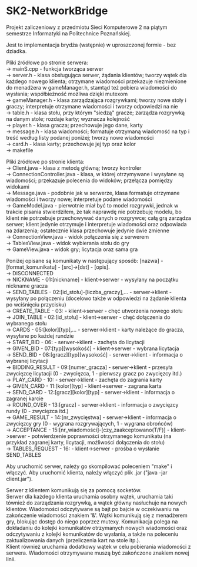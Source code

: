 # SK2-NetworkBridge
Projekt zaliczeniowy z przedmiotu Sieci Komputerowe 2 na piątym semestrze Informatyki na Politechnice Poznańskiej.  

Jest to implementacja brydża (wstępnie) w uproszczonej formie - bez dziadka.  

Pliki źródłowe po stronie serwera:  
-> mainS.cpp - funkcja tworząca serwer  
-> server.h - klasa obsługująca serwer, żądania klientów; tworzy wątek dla każdego nowego klienta; otrzymane wiadomości przekazuje niezmienione do menadżera w gameManager.h, stamtąd też pobiera wiadomości do wysłania; współbieżność możliwa dzięki mutexom  
-> gameManager.h - klasa zarządzająca rozgrywkami; tworzy nowe stoły i graczy; interpretuje otrzymane wiadomości i tworzy odpowiedzi na nie  
-> table.h - klasa stołu, przy którym "siedzą" gracze; zarządza rozgrywką na danym stole; rozdaje karty; wyznacza kolejność  
-> player.h - klasa gracza; przechowuje jego dane, karty  
-> message.h - klasa wiadomości; formatuje otrzymaną wiadomość na typ i treść według listy podanej poniżej; tworzy nowe wiadomości  
-> card.h - klasa karty; przechowuje jej typ oraz kolor  
-> makefile  

Pliki źródłowe po stronie klienta:  
-> Client.java - klasa z metodą główną; tworzy kontroler  
-> ConnectionController.java - klasa, w której otrzymywane i wysyłane są wiadomości; przekazuje polecenia do widoków; przełącza pomiędzy widokami  
-> Message.java - podobnie jak w serwerze, klasa formatuje otrzymane wiadomości i tworzy nowe; interpretuje podane wiadomości  
-> GameModel.java - pierwotnie miał być to model rozgrywki, jednak w trakcie pisania stwierdziłem, że tak naprawdę nie potrzebuję modelu, bo klient nie potrzebuje przechowywać danych o rozgrywce; całą grą zarządza serwer; klient jedynie otrzymuje i interpretuje wiadomości oraz odpowiada na zdarzenia; ostatecznie klasa przechowuje jedynie dwie zmienne  
-> ConnectionView.java - widok połączenia się z serwerem  
-> TablesView.java - widok wybierania stołu do gry  
-> GameView.java - widok gry; licytacja oraz sama gra  

Poniżej opisane są komunikaty w następujący sposób: [nazwa] - [format_komunikatu] - [src]->[dst] - [opis].  
-> DISCONNECTED  
-> NICKNAME - 01:[nickname] - klient->serwer - wysyłany na początku nickname gracza  
-> SEND_TABLES - 02:[id_stołu]-[liczba_graczy],... - serwer->klient - wysyłany po połączeniu (docelowo także w odpowiedzi na żądanie klienta po wciśnięciu przycisku)  
-> CREATE_TABLE - 03: - klient->serwer - chęć utworzenia nowego stołu  
-> JOIN_TABLE - 02:[id_stołu] - klient->serwer - chęć dołączenia do wybranego stołu  
-> CARDS - 05:[kolor][typ],... - serwer->klient - karty należące do gracza, wysyłane po każdej rundzie  
-> START_BID - 06: - serwer->klient - zachęta do licytacji  
-> GIVEN_BID - 07:[typ][wysokość] - klient->serwer - wybrana licytacja  
-> SEND_BID - 08:[gracz][typ][wysokość] - serwer->klient - informacja o wybranej licytacji  
-> BIDDING_RESULT - 09:[numer_gracza] - serwer->klient - przesyła zwycięzcę licytacji (0 - zwycięzca, 1 - pierwszy gracz po zwycięzcy itd.)  
-> PLAY_CARD - 10: - serwer->klient - zachęta do zagrania karty  
-> GIVEN_CARD - 11:[kolor][typ] - klient->serwer - zagrana karta  
-> SEND_CARD - 12:[gracz][kolor][typ] - serwer->klient - informacja o zagranej karcie  
-> ROUND_OVER - 13:[gracz] - serwer->klient - informacja o zwycięzcy rundy (0 - zwycięzca itd.)  
-> GAME_RESULT - 14:[nr_zwycięstwa] - serwer->klient - informacja o zwycięzcy gry (0 - wygrana rozgrywających, 1 - wygrana obrońców)  
-> ACCEPTANCE - 15:[nr_wiadomości]-[czy_zaakceptowano(T/F)] - klient->serwer - potwierdzenie poprawności otrzymanego komunikatu (na przykład zagranej karty, licytacji, możliwości dołączenia do stołu)  
-> TABLES_REQUEST - 16: - klient->serwer - prośba o wysłanie SEND_TABLES

Aby uruchomić serwer, należy go skompilować poleceniem "make" i włączyć. Aby uruchomić klienta, należy włączyć plik .jar ("java -jar client.jar").  

Serwer z klientem komunikują się za pomocą socketów.  
Serwer dla każdego klienta uruchamia osobny wątek, uruchamia taki tównież do zarządzania rozgrywką, a wątek główny nasłuchuje na nowych klientów. Wiadomości odczytywane są bajt po bajcie w oczekiwaniu na zakończenie wiadomości znakiem '&'. Wątki komunikują się z menadżerem gry, blokując dostęp do niego poprzez mutexy. Komunikacja polega na dokładaniu do kolejki komunikatów otrzymanych nowych wiadomości oraz odczytywaniu z kolejki komunikatów do wysłania, a także na poleceniu zaktualizowania danych (przeliczenia kart na stole itp.).  
Klient również uruchamia dodatkowy wątek w celu pobierania wiadomości z serwera. Wiadomości otrzymywane muszą być zakończone znakiem nowej linii.  
